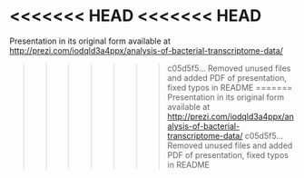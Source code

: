 <<<<<<< HEAD
<<<<<<< HEAD
=======
Presentation in its original form available at http://prezi.com/iodqld3a4ppx/analysis-of-bacterial-transcriptome-data/
>>>>>>> c05d5f5... Removed unused files and added PDF of presentation, fixed typos in README
=======
Presentation in its original form available at http://prezi.com/iodqld3a4ppx/analysis-of-bacterial-transcriptome-data/
>>>>>>> c05d5f5... Removed unused files and added PDF of presentation, fixed typos in README
